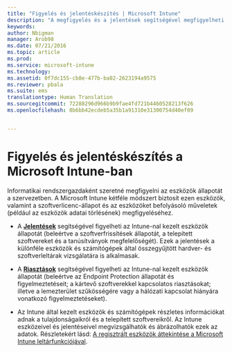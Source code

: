 ```yaml
---
title: "Figyelés és jelentéskészítés | Microsoft Intune"
description: "A megfigyelés és a jelentések segítségével megfigyelheti az eszközök állapotát a szervezetben."
keywords: 
author: Nbigman
manager: Arob98
ms.date: 07/21/2016
ms.topic: article
ms.prod: 
ms.service: microsoft-intune
ms.technology: 
ms.assetid: 0f7dc155-cb8e-477b-ba02-2623194a9575
ms.reviewer: pbala
ms.suite: ems
translationtype: Human Translation
ms.sourcegitcommit: 72288296d966b9b9fae4fd721b4460528213f626
ms.openlocfilehash: 8b6bb42ecdeb5a35b1a91310e31300754d40ef09


---
```


# Figyelés és jelentéskészítés a Microsoft Intune-ban
Informatikai rendszergazdaként szeretné megfigyelni az eszközök állapotát a szervezetben. A Microsoft Intune kétféle módszert biztosít ezen eszközök, valamint a szoftverlicenc-állapot és az eszközöket befolyásoló műveletek (például az eszközök adatai törlésének) megfigyeléséhez.

-   A **[Jelentések](understand-microsoft-intune-operations-by-using-reports.md)** segítségével figyelheti az Intune-nal kezelt eszközök állapotát (beleértve a szoftverfrissítések állapotát, a telepített szoftvereket és a tanúsítványok megfelelőségét). 
     Ezek a jelentések a különféle eszközök és számítógépek által összegyűjtött hardver- és szoftverleltárak vizsgálatára is alkalmasak.

-   A **[Riasztások](get-notified-by-alerts.md)** segítségével figyelheti az Intune-nal kezelt eszközök állapotát (beleértve az Endpoint Protection állapotát és figyelmeztetéseit; a kártevő szoftverekkel kapcsolatos riasztásokat; illetve a lemezterület szűkösségére vagy a hálózati kapcsolat hiányára vonatkozó figyelmeztetéseket).

-   Az Intune által kezelt eszközök és számítógépek részletes információkat adnak a tulajdonságaikról és a telepített szoftvereikről.  Az Intune eszközeivel és jelentéseivel megvizsgálhatók és ábrázolhatók ezek az adatok. Részletekért lásd: [A regisztrált eszközök áttekintése a Microsoft Intune leltárfunkciójával](understand-your-devices-with-inventory-in-microsoft-intune.md).




<!--HONumber=Jul16_HO3-->



